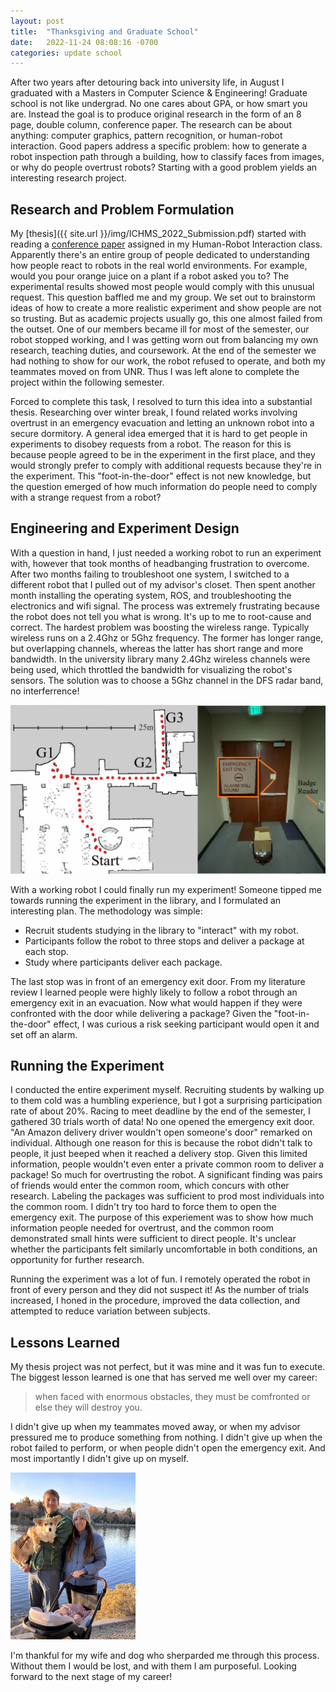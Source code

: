```yaml
---
layout: post
title:  "Thanksgiving and Graduate School"
date:   2022-11-24 08:08:16 -0700
categories: update school
---
```




After two years after detouring back into university life, in August I graduated with a Masters in Computer Science & Engineering! Graduate school is not like undergrad. No one cares about GPA, or how smart you are. Instead the goal is to produce original research in the form of an 8 page, double column, conference paper. The research can be about anything: computer graphics, pattern recognition, or human-robot interaction. Good papers address a specific problem: how to generate a robot inspection path through a building, how to classify faces from images, or why do people overtrust robots? Starting with a good problem yields an interesting research project.

## Research and Problem Formulation

My [thesis]({{ site.url }}/img/ICHMS_2022_Submission.pdf) started with reading a [conference paper](https://ieeexplore-ieee-org.unr.idm.oclc.org/abstract/document/8520654) assigned in my Human-Robot Interaction class. Apparently there's an entire group of people dedicated to understanding how people react to robots in the real world environments. For example, would you pour orange juice on a plant if a robot asked you to? The experimental results showed most people would comply with this unusual request. This question baffled me and my group. We set out to brainstorm ideas of how to create a more realistic experiment and show people are not so trusting. But as academic projects usually go, this one almost failed from the outset. One of our members became ill for most of the semester, our robot stopped working, and I was getting worn out from balancing my own research, teaching duties, and coursework. At the end of the semester we had nothing to show for our work, the robot refused to operate, and both my teammates moved on from UNR. Thus I was left alone to complete the project within the following semester.

Forced to complete this task, I resolved to turn this idea into a substantial thesis. Researching over winter break, I found related works involving overtrust in an emergency evacuation and letting an unknown robot into a secure dormitory. A general idea emerged that it is hard to get people in experiments to disobey requests from a robot. The reason for this is because people agreed to be in the experiment in the first place, and they would strongly prefer to comply with additional requests because they're in the experiment. This "foot-in-the-door" effect is not new knowledge, but the question emerged of how much information do people need to comply with a strange request from a robot? 

## Engineering and Experiment Design

With a question in hand, I just needed a working robot to run an experiment with, however that took months of headbanging frustration to overcome. After two months failing to troubleshoot one system, I switched to a different robot that I pulled out of my advisor's closet. Then spent another month installing the operating system, ROS, and troubleshooting the electronics and wifi signal. The process was extremely frustrating because the robot does not tell you what is wrong. It's up to me to root-cause and correct. The hardest problem was boosting the wireless range. Typically wireless runs on a 2.4Ghz or 5Ghz frequency. The former has longer range, but overlapping channels, whereas the latter has short range and more bandwidth. In the university library many 2.4Ghz wireless channels were being used, which throttled the bandwidth for visualizing the robot's sensors. The solution was to choose a 5Ghz channel in the DFS radar band, no interferrence!

![UNR Library Plan](/img/thesis/at_one_inset_robot.png)

With a working robot I could finally run my experiment! Someone tipped me towards running the experiment in the library, and I formulated an interesting plan. The methodology was simple:

- Recruit students studying in the library to "interact" with my robot.
- Participants follow the robot to three stops and deliver a package at each stop.
- Study where participants deliver each package.

The last stop was in front of an emergency exit door. From my literature review I learned people were highly likely to follow a robot through an emergency exit in an evacuation. Now what would happen if they were confronted with the door while delivering a package? Given the "foot-in-the-door" effect, I was curious a risk seeking participant would open it and set off an alarm.

## Running the Experiment

I conducted the entire experiment myself. Recruiting students by walking up to them cold was a humbling experience, but I got a surprising participation rate of about 20\%. Racing to meet deadline by the end of the semester, I gathered 30 trials worth of data! No one opened the emergency exit door. "An Amazon delivery driver wouldn't open someone's door" remarked on individual. Although one reason for this is because the robot didn't talk to people, it just beeped when it reached a delivery stop. Given this limited information, people wouldn't even enter a private common room to deliver a package! So much for overtrusting the robot. A significant finding was pairs of friends would enter the common room, which concurs with other research. Labeling the packages was sufficient to prod most individuals into the common room. I didn't try too hard to force them to open the emergency exit. The purpose of this experiement was to show how much information people needed for overtrust, and the common room demonstrated small hints were sufficient to direct people. It's unclear whether the participants felt similarly uncomfortable in both conditions, an opportunity for further research.

Running the experiment was a lot of fun. I remotely operated the robot in front of every person and they did not suspect it! As the number of trials increased, I honed in the procedure, improved the data collection, and attempted to reduce variation between subjects. 

## Lessons Learned

My thesis project was not perfect, but it was mine and it was fun to execute. The biggest lesson learned is one that has served me well over my career:

> when faced with enormous obstacles, they must be comfronted or else they will destroy you.

I didn't give up when my teammates moved away, or when my advisor pressured me to produce something from nothing. I didn't give up when the robot failed to perform, or when people didn't open the emergency exit. And most importantly I didn't give up on myself. 

<img src="/img/thesis/NV_Family.jpg" alt="Family" width="200"/>

I'm thankful for my wife and dog who sherparded me through this process. Without them I would be lost, and with them I am purposeful. Looking forward to the next stage of my career!